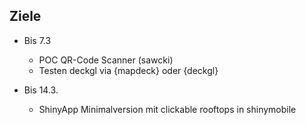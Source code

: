 

## Ziele

- Bis 7.3 
  - POC QR-Code Scanner (sawcki)
  - Testen deckgl via {mapdeck} oder {deckgl}

- Bis 14.3.
  - ShinyApp Minimalversion mit clickable rooftops in shinymobile



